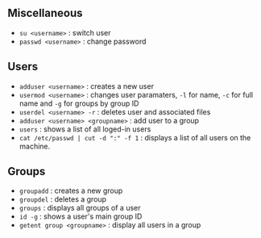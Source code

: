 ## Miscellaneous
* `su <username>` : switch user
* `passwd <username>` : change password

## Users
* `adduser <username>` : creates a new user
* `usermod <username>` : changes user paramaters, `-l` for name, `-c` for full name and `-g` for groups by group ID
* `userdel <username> -r` : deletes user and associated files
* `adduser <username> <groupname>` : add user to a group
* `users` : shows a list of all loged-in users
* `cat /etc/passwd | cut -d ":" -f 1` : displays a list of all users on the machine.

## Groups
* `groupadd` : creates a new group
* `groupdel` : deletes a group
* `groups` : displays all groups of a user
* `id -g` : shows a user's main group ID
* `getent group <groupname>` : display all users in a group
